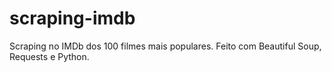 # scraping-imdb
Scraping no IMDb dos 100 filmes mais populares. Feito com Beautiful Soup, Requests e Python.
